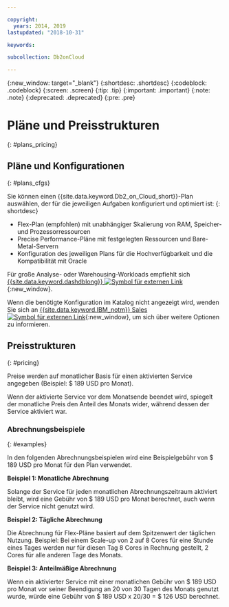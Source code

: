 ```yaml
---

copyright:
  years: 2014, 2019
lastupdated: "2018-10-31"

keywords: 

subcollection: Db2onCloud

---
```


<!-- Attribute definitions --> 
{:new_window: target="_blank"}
{:shortdesc: .shortdesc}
{:codeblock: .codeblock}
{:screen: .screen}
{:tip: .tip}
{:important: .important}
{:note: .note}
{:deprecated: .deprecated}
{:pre: .pre}

# Pläne und Preisstrukturen
{: #plans_pricing}

## Pläne und Konfigurationen
{: #plans_cfgs}

Sie können einen {{site.data.keyword.Db2_on_Cloud_short}}-Plan auswählen, der für die jeweiligen Aufgaben konfiguriert und optimiert ist:
{: shortdesc}

   * Flex-Plan (empfohlen) mit unabhängiger Skalierung von RAM, Speicher- und Prozessorressourcen
   * Precise Performance-Pläne mit festgelegten Ressourcen und Bare-Metal-Servern
   * Konfiguration des jeweiligen Plans für die Hochverfügbarkeit und die Kompatibilität mit Oracle

Für große Analyse- oder Warehousing-Workloads empfiehlt sich [{{site.data.keyword.dashdblong}} ![Symbol für externen Link](../../icons/launch-glyph.svg "Symbol für externen Link")](https://www.ibm.com/cloud/db2-warehouse-on-cloud){:new_window}.

Wenn die benötigte Konfiguration im Katalog nicht angezeigt wird, wenden Sie sich an [{{site.data.keyword.IBM_notm}} Sales ![Symbol für externen Link](../../icons/launch-glyph.svg "Symbol für externen Link")](https://www.ibm.com/connect/ibm/us/en/?lnk=fcw){:new_window}, um sich über weitere Optionen zu informieren.

## Preisstrukturen
{: #pricing}

Preise werden auf monatlicher Basis für einen aktivierten Service angegeben (Beispiel: $ 189 USD pro Monat). 

Wenn der aktivierte Service vor dem Monatsende beendet wird, spiegelt der monatliche Preis den Anteil des Monats wider, während dessen der Service aktiviert war.

### Abrechnungsbeispiele
{: #examples}

In den folgenden Abrechnungsbeispielen wird eine Beispielgebühr von $ 189 USD pro Monat für den Plan verwendet.

**Beispiel 1: Monatliche Abrechnung**

Solange der Service für jeden monatlichen Abrechnungszeitraum aktiviert bleibt, wird eine Gebühr von $ 189 USD pro Monat berechnet, auch wenn der Service nicht genutzt wird.

**Beispiel 2: Tägliche Abrechnung**

Die Abrechnung für Flex-Pläne basiert auf dem Spitzenwert der täglichen Nutzung. Beispiel: Bei einem Scale-up von 2 auf 8 Cores für eine Stunde eines Tages werden nur für diesen Tag 8 Cores in Rechnung gestellt, 2 Cores für alle anderen Tage des Monats.

**Beispiel 3: Anteilmäßige Abrechnung**

Wenn ein aktivierter Service mit einer monatlichen Gebühr von $ 189 USD pro Monat vor seiner Beendigung an 20 von 30 Tagen des Monats genutzt wurde, würde eine Gebühr von $ 189 USD x 20/30 = $ 126 USD berechnet.


